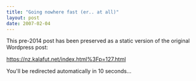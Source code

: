 ```yaml
---
title: "Going nowhere fast (er.. at all)"
layout: post
date: 2007-02-04
---
```


This pre-2014 post has been preserved as a static version of the original Wordpress post:

https://nz.kalafut.net/index.html%3Fp=127.html

You'll be redirected automatically in 10 seconds...

<head>
  <meta http-equiv="refresh" content="10;url=https://nz.kalafut.net/index.html%3Fp=127.html">
</head>

